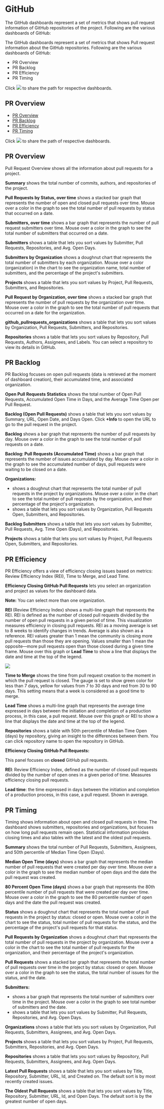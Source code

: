 # GitHub

The GitHub dashboards represent a set of metrics that shows pull request information of GitHub repositories of the project. Following are the various dashboards of GitHub:

The GitHub dashboards represent a set of metrics that shows Pull request information about the GitHub repositories. Following are the various dashboards of GitHub:

* PR Overview
* PR Backlog
* PR Efficiency
* PR Timing

Click ![](../../../../.gitbook/assets/share-icon.png) to share the path for respective dashboards.

## **PR Overview** <a id="GitHubPRs-GitHubPRs&gt;PROverview"></a>

* [PR Overview](github-prs.md#pr-overview)
* [PR Backlog](github-prs.md#pr-backlog)
* [PR Efficiency](github-prs.md#pr-efficiency)
* [PR Timing](github-prs.md#pr-timing)

Click ![](../../../../.gitbook/assets/share-icon.png) to share the path of respective dashboards.

## PR Overview

Pull Request Overview shows all the information about pull requests for a project.

**Summary** shows the total number of commits, authors, and repositories of the project.

**Pull Requests by Status, over time** shows a stacked bar graph that represents the number of open and closed pull requests over time. Mouse over a color in the graph to see the total number of pull requests by status that occurred on a date.

**Submitters, over time** shows a bar graph that represents the number of pull request submitters over time. Mouse over a color in the graph to see the total number of submitters that occurred on a date.

**Submitters** shows a table that lets you sort values by Submitter, Pull Requests, Repositories, and Avg. Open Days.

**Submitters by Organization** shows a doughnut chart that represents the total number of submitters by each organization. Mouse over a color \(organization\) in the chart to see the organization name, total number of submitters, and the percentage of the project's submitters.

**Projects** shows a table that lets you sort values by Project, Pull Requests, Submitters, and Repositories. 

**Pull Request by Organization, over time** shows a stacked bar graph that represents the number of pull requests by the organization over time. Mouse over a color in the graph to see the total number of pull requests that occurred on a date for the organization.

**github\_pullrequests\_organizations** shows a table that lets you sort values by Organization, Pull Requests, Submitters, and Repositories.

**Repositories** shows a table that lets you sort values by Repository, Pull Requests, Authors, Assignees, and Labels. You can select a repository to view its details in GitHub.

## PR Backlog

PR Backlog focuses on open pull requests \(data is retrieved at the moment of dashboard creation\), their accumulated time, and associated organization.

**Open Pull Requests Statistics** shows the total number of Open Pull Requests, Accumulated Open Time in Days, and the Average Time Open per Pull Request.

**Backlog \(Open Pull Requests\)** shows a table that lets you sort values by Summary, URL, Open Date, and Days Open. Click **+Info** to open the URL to go to the pull request in the project.

**Backlog** shows a bar graph that represents the number of pull requests by day. Mouse over a color in the graph to see the total number of pull requests on a date.

**Backlog: Pull Requests \(Accumulated Time\)** shows a bar graph that represents the number of issues accumulated by day. Mouse over a color in the graph to see the accumulated number of days, pull requests were waiting to be closed on a date.

**Organizations:**

* shows a doughnut chart that represents the total number of pull requests in the project by organizations. Mouse over a color in the chart to see the total number of pull requests by the organization, and their percentage of the project's organization.
* shows a table that lets you sort values by Organization, Pull Requests Open, Submitters, and Repositories.

**Backlog Submitters** shows a table that lets you sort values by Submitter, Pull Requests, Avg. Time Open \(Days\), and Repositories.

**Projects** shows a table that lets you sort values by Project, Pull Requests Open, Submitters, and Repositories.

## PR Efficiency

PR Efficiency offers a view of efficiency closing issues based on metrics: Review Efficiency Index \(REI\), Time to Merge, and Lead Time.

**Efficiency Closing GitHub Pull Requests** lets you select an organization and project as values for the dashboard data.

**Note:** You can select more than one organization.

**REI** \(Review Efficiency Index\) shows a multi-line graph that represents the REI. REI is defined as the number of closed pull requests divided by the number of open pull requests in a given period of time. This visualization measures efficiency in closing pull requests. REI as a moving average is set to 8 weeks to identify changes in trends. Average is also shown as a reference. REI values greater than 1 mean the community is closing more pull requests than those they are opening. Values smaller than 1 mean the opposite—more pull requests open than those closed during a given time frame. Mouse over this graph or **Lead Time** to show a line that displays the date and time at the top of the legend.

![](../../../../.gitbook/assets/18088229.png)

**Time to Merge** shows the time from pull request creation to the moment in which the pull request is closed. The gauge is set to show green color for less than 7 days, yellow for values from 7 to 30 days and red from 30 to 90 days. This setting means that a week is considered as a good time to merge.

**Lead Time** shows a multi-line graph that represents the average time expressed in days between the initiation and completion of a production process, in this case, a pull request. Mouse over this graph or REI to show a line that displays the date and time at the top of the legend.

**Repositories** shows a table with 50th percentile of Median Time Open \(days\) by repository, giving an insight to the differences between them. You can click repository name to open the repository in GitHub.

**Efficiency Closing GitHub Pull Requests:**

This panel focuses on **closed** GitHub pull requests.

**REI**: Review Efficiency Index, defined as the number of closed pull requests divided by the number of open ones in a given period of time. Measures efficiency closing pull requests.

**Lead time**: the time expressed in days between the initiation and completion of a production process, in this case, a pull request. Shown in average.

## PR Timing

Timing shows information about open and closed pull requests in time. The dashboard shows submitters, repositories and organizations, but focuses on how long pull requests remain open. Statistical information provides closing times and also tables with the latest and the oldest pull requests.

**Summary** shows the total number of Pull Requests, Submitters, Assignees, and 50th percentile of Median Time Open \(Days\).

**Median Open Time \(days\)** shows a bar graph that represents the median number of pull requests that were created per day over time. Mouse over a color in the graph to see the median number of open days and the date the pull request was created.

**80 Percent Open Time \(days\)** shows a bar graph that represents the 80th percentile number of pull requests that were created per day over time. Mouse over a color in the graph to see the 80 percentile number of open days and the date the pull request was created.

**Status** shows a doughnut chart that represents the total number of pull requests in the project by status: closed or open. Mouse over a color in the chart to see the status, total number of pull requests for the status, and the percentage of the project's pull requests for that status.

**Pull Requests by Organization** shows a doughnut chart that represents the total number of pull requests in the project by organization. Mouse over a color in the chart to see the total number of pull requests for the organization, and their percentage of the project's organization.

**Pull Requests** shows a stacked bar graph that represents the total number of pull requests over time in the project by status: closed or open. Mouse over a color in the graph to see the status, the total number of issues for the status, and the date.

**Submitters:**

* shows a bar graph that represents the total number of submitters over time in the project. Mouse over a color in the graph to see total number of submitters and the date.
* shows a table that lets you sort values by Submitter, Pull Requests, Repositories, and Avg. Open Days.

**Organizations** shows a table that lets you sort values by Organization, Pull Requests, Submitters, Assignees, and Avg. Open Days.

**Projects** shows a table that lets you sort values by Project, Pull Requests, Submitters, Repositories, and Avg. Open Days.

**Repositories** shows a table that lets you sort values by Repository, Pull Requests, Submitters, Assignees, and Avg. Open Days.

**Latest Pull Requests** shows a table that lets you sort values by Title, Repository, Submitter, URL, Id, and Created on. The default sort is by most recently created issues.

**The Oldest Pull Requests** shows a table that lets you sort values by Title, Repository, Submitter, URL, Id, and Open Days. The default sort is by the greatest number of open days.

